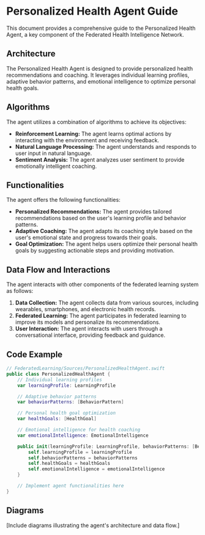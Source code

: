 # Personalized Health Agent Guide

This document provides a comprehensive guide to the Personalized Health Agent, a key component of the Federated Health Intelligence Network.

## Architecture

The Personalized Health Agent is designed to provide personalized health recommendations and coaching.  It leverages individual learning profiles, adaptive behavior patterns, and emotional intelligence to optimize personal health goals.

## Algorithms

The agent utilizes a combination of algorithms to achieve its objectives:

*   **Reinforcement Learning:**  The agent learns optimal actions by interacting with the environment and receiving feedback.
*   **Natural Language Processing:**  The agent understands and responds to user input in natural language.
*   **Sentiment Analysis:** The agent analyzes user sentiment to provide emotionally intelligent coaching.

## Functionalities

The agent offers the following functionalities:

*   **Personalized Recommendations:**  The agent provides tailored recommendations based on the user's learning profile and behavior patterns.
*   **Adaptive Coaching:** The agent adapts its coaching style based on the user's emotional state and progress towards their goals.
*   **Goal Optimization:** The agent helps users optimize their personal health goals by suggesting actionable steps and providing motivation.

## Data Flow and Interactions

The agent interacts with other components of the federated learning system as follows:

1.  **Data Collection:** The agent collects data from various sources, including wearables, smartphones, and electronic health records.
2.  **Federated Learning:** The agent participates in federated learning to improve its models and personalize its recommendations.
3.  **User Interaction:** The agent interacts with users through a conversational interface, providing feedback and guidance.

## Code Example

```swift
// FederatedLearning/Sources/PersonalizedHealthAgent.swift
public class PersonalizedHealthAgent {
    // Individual learning profiles
    var learningProfile: LearningProfile

    // Adaptive behavior patterns
    var behaviorPatterns: [BehaviorPattern]

    // Personal health goal optimization
    var healthGoals: [HealthGoal]

    // Emotional intelligence for health coaching
    var emotionalIntelligence: EmotionalIntelligence

    public init(learningProfile: LearningProfile, behaviorPatterns: [BehaviorPattern], healthGoals: [HealthGoal], emotionalIntelligence: EmotionalIntelligence) {
        self.learningProfile = learningProfile
        self.behaviorPatterns = behaviorPatterns
        self.healthGoals = healthGoals
        self.emotionalIntelligence = emotionalIntelligence
    }

    // Implement agent functionalities here
}
```

## Diagrams

[Include diagrams illustrating the agent's architecture and data flow.]